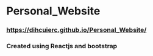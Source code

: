 # Personal_Website

### <a> https://dihcuierc.github.io/Personal_Website/ </a>

<h3> Created using Reactjs and bootstrap </h3>
